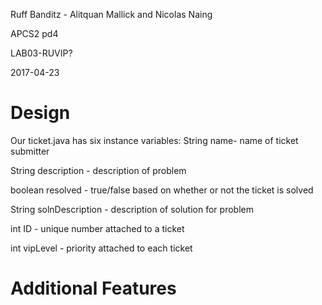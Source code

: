 Ruff Banditz - Alitquan Mallick and Nicolas Naing

APCS2 pd4

LAB03-RUVIP?

2017-04-23

# Design

Our ticket.java has six instance variables:
String name- name of ticket submitter

String description - description of problem

boolean resolved - true/false based on whether or not the ticket is solved

String solnDescription - description of solution for problem

int ID - unique number attached to a ticket

int vipLevel - priority attached to each ticket

# Additional Features
